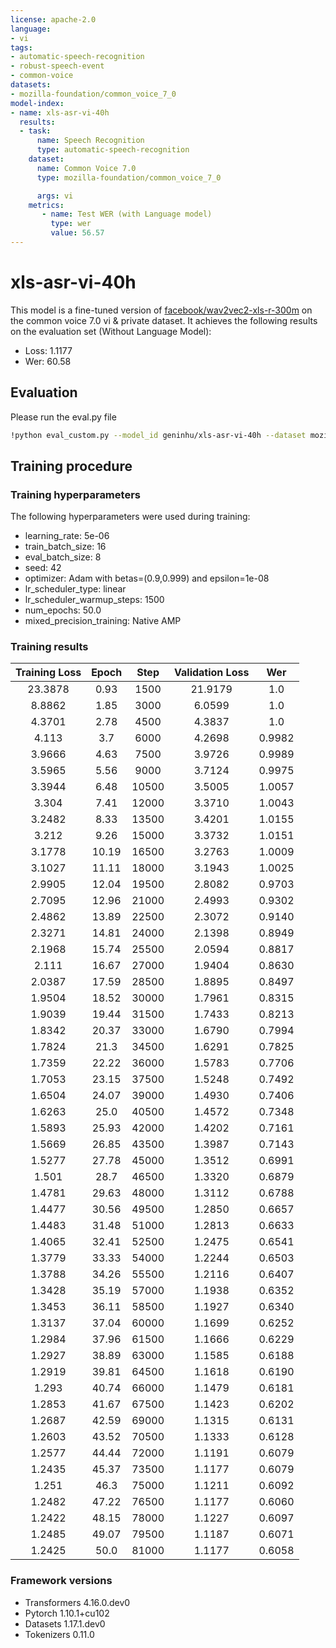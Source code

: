 ```yaml
---
license: apache-2.0
language:
- vi
tags:
- automatic-speech-recognition
- robust-speech-event
- common-voice
datasets:
- mozilla-foundation/common_voice_7_0
model-index:
- name: xls-asr-vi-40h
  results:
  - task: 
      name: Speech Recognition
      type: automatic-speech-recognition
    dataset:
      name: Common Voice 7.0
      type: mozilla-foundation/common_voice_7_0

      args: vi
    metrics:
       - name: Test WER (with Language model)
         type: wer
         value: 56.57
---
```


# xls-asr-vi-40h

This model is a fine-tuned version of [facebook/wav2vec2-xls-r-300m](https://huggingface.co/facebook/wav2vec2-xls-r-300m) on the common voice 7.0 vi & private dataset.
It achieves the following results on the evaluation set (Without Language Model):
- Loss: 1.1177
- Wer: 60.58

## Evaluation
Please run the eval.py file

```bash
!python eval_custom.py --model_id geninhu/xls-asr-vi-40h --dataset mozilla-foundation/common_voice_7_0 --config vi --split test
```

## Training procedure

### Training hyperparameters

The following hyperparameters were used during training:
- learning_rate: 5e-06
- train_batch_size: 16
- eval_batch_size: 8
- seed: 42
- optimizer: Adam with betas=(0.9,0.999) and epsilon=1e-08
- lr_scheduler_type: linear
- lr_scheduler_warmup_steps: 1500
- num_epochs: 50.0
- mixed_precision_training: Native AMP

### Training results

| Training Loss | Epoch | Step  | Validation Loss | Wer    |
|:-------------:|:-----:|:-----:|:---------------:|:------:|
| 23.3878       | 0.93  | 1500  | 21.9179         | 1.0    |
| 8.8862        | 1.85  | 3000  | 6.0599          | 1.0    |
| 4.3701        | 2.78  | 4500  | 4.3837          | 1.0    |
| 4.113         | 3.7   | 6000  | 4.2698          | 0.9982 |
| 3.9666        | 4.63  | 7500  | 3.9726          | 0.9989 |
| 3.5965        | 5.56  | 9000  | 3.7124          | 0.9975 |
| 3.3944        | 6.48  | 10500 | 3.5005          | 1.0057 |
| 3.304         | 7.41  | 12000 | 3.3710          | 1.0043 |
| 3.2482        | 8.33  | 13500 | 3.4201          | 1.0155 |
| 3.212         | 9.26  | 15000 | 3.3732          | 1.0151 |
| 3.1778        | 10.19 | 16500 | 3.2763          | 1.0009 |
| 3.1027        | 11.11 | 18000 | 3.1943          | 1.0025 |
| 2.9905        | 12.04 | 19500 | 2.8082          | 0.9703 |
| 2.7095        | 12.96 | 21000 | 2.4993          | 0.9302 |
| 2.4862        | 13.89 | 22500 | 2.3072          | 0.9140 |
| 2.3271        | 14.81 | 24000 | 2.1398          | 0.8949 |
| 2.1968        | 15.74 | 25500 | 2.0594          | 0.8817 |
| 2.111         | 16.67 | 27000 | 1.9404          | 0.8630 |
| 2.0387        | 17.59 | 28500 | 1.8895          | 0.8497 |
| 1.9504        | 18.52 | 30000 | 1.7961          | 0.8315 |
| 1.9039        | 19.44 | 31500 | 1.7433          | 0.8213 |
| 1.8342        | 20.37 | 33000 | 1.6790          | 0.7994 |
| 1.7824        | 21.3  | 34500 | 1.6291          | 0.7825 |
| 1.7359        | 22.22 | 36000 | 1.5783          | 0.7706 |
| 1.7053        | 23.15 | 37500 | 1.5248          | 0.7492 |
| 1.6504        | 24.07 | 39000 | 1.4930          | 0.7406 |
| 1.6263        | 25.0  | 40500 | 1.4572          | 0.7348 |
| 1.5893        | 25.93 | 42000 | 1.4202          | 0.7161 |
| 1.5669        | 26.85 | 43500 | 1.3987          | 0.7143 |
| 1.5277        | 27.78 | 45000 | 1.3512          | 0.6991 |
| 1.501         | 28.7  | 46500 | 1.3320          | 0.6879 |
| 1.4781        | 29.63 | 48000 | 1.3112          | 0.6788 |
| 1.4477        | 30.56 | 49500 | 1.2850          | 0.6657 |
| 1.4483        | 31.48 | 51000 | 1.2813          | 0.6633 |
| 1.4065        | 32.41 | 52500 | 1.2475          | 0.6541 |
| 1.3779        | 33.33 | 54000 | 1.2244          | 0.6503 |
| 1.3788        | 34.26 | 55500 | 1.2116          | 0.6407 |
| 1.3428        | 35.19 | 57000 | 1.1938          | 0.6352 |
| 1.3453        | 36.11 | 58500 | 1.1927          | 0.6340 |
| 1.3137        | 37.04 | 60000 | 1.1699          | 0.6252 |
| 1.2984        | 37.96 | 61500 | 1.1666          | 0.6229 |
| 1.2927        | 38.89 | 63000 | 1.1585          | 0.6188 |
| 1.2919        | 39.81 | 64500 | 1.1618          | 0.6190 |
| 1.293         | 40.74 | 66000 | 1.1479          | 0.6181 |
| 1.2853        | 41.67 | 67500 | 1.1423          | 0.6202 |
| 1.2687        | 42.59 | 69000 | 1.1315          | 0.6131 |
| 1.2603        | 43.52 | 70500 | 1.1333          | 0.6128 |
| 1.2577        | 44.44 | 72000 | 1.1191          | 0.6079 |
| 1.2435        | 45.37 | 73500 | 1.1177          | 0.6079 |
| 1.251         | 46.3  | 75000 | 1.1211          | 0.6092 |
| 1.2482        | 47.22 | 76500 | 1.1177          | 0.6060 |
| 1.2422        | 48.15 | 78000 | 1.1227          | 0.6097 |
| 1.2485        | 49.07 | 79500 | 1.1187          | 0.6071 |
| 1.2425        | 50.0  | 81000 | 1.1177          | 0.6058 |


### Framework versions

- Transformers 4.16.0.dev0
- Pytorch 1.10.1+cu102
- Datasets 1.17.1.dev0
- Tokenizers 0.11.0
